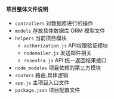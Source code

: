 #### 项目整体文件说明
- `controllers` 对数据库进行的操作
- `models` 存放具体数据库 ORM 模型文件
- `helpers` 当前项目模块
  - `authorization.js` API权限验证模块
  - `nodemailer.js` 发送邮件相关
  - `resextra.js` API 统一返回结果接口
- `node_modules` 项目依赖的第三方模块
- `routers` 路由,具体逻辑
- `app.js` 主项目入口文件
- `package.json` 项目配置文件